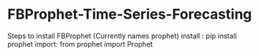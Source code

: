 # FBProphet-Time-Series-Forecasting
Steps to install FBProphet (Currently names prophet)
install : pip install prophet
import: from prophet import Prophet
